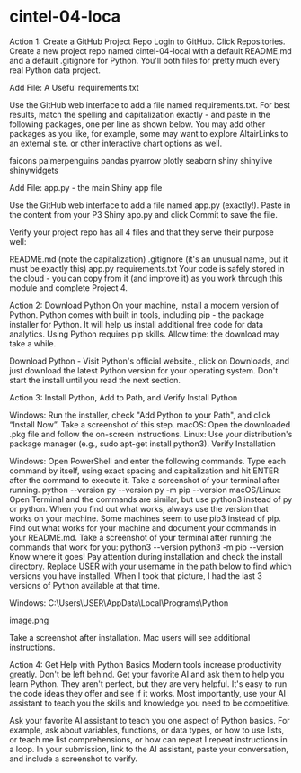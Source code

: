 # cintel-04-loca

Action 1: Create a GitHub Project Repo
Login to GitHub. Click Repositories. Create a new project repo named cintel-04-local with a default README.md and a default .gitignore for Python. You'll both files for pretty much every real Python data project. 

Add File: A Useful requirements.txt

Use the GitHub web interface to add a file named requirements.txt. For best results, match the spelling and capitalization exactly - and paste in the following packages, one per line as shown below. You may add other packages as you like, for example, some may want to explore AltairLinks to an external site. or other interactive chart options as well. 

 

faicons
palmerpenguins
pandas
pyarrow
plotly
seaborn
shiny
shinylive
shinywidgets
 

Add File: app.py - the main Shiny app file

Use the GitHub web interface to add a file named app.py (exactly!). Paste in the content from your P3 Shiny app.py and click Commit to save the file. 

Verify your project repo has all 4 files and that they serve their purpose well:

README.md (note the capitalization)
.gitignore (it's an unusual name, but it must be exactly this)
app.py
requirements.txt
Your code is safely stored in the cloud - you can copy from it (and improve it) as you work through this module and complete Project 4. 

 

 

Action 2: Download Python
On your machine, install a modern version of Python. Python comes with built in tools, including pip - the package installer for Python. It will help us install additional free code for data analytics. Using Python requires pip skills. Allow time: the download may take a while. 

Download Python - Visit Python's official website., click on Downloads, and just download the latest Python version for your operating system. Don't start the install until you read the next section. 

 

Action 3: Install Python, Add to Path, and Verify
Install Python

Windows: Run the installer, check "Add Python to your Path", and click “Install Now”. Take a screenshot of this step.
macOS: Open the downloaded .pkg file and follow the on-screen instructions.
Linux: Use your distribution's package manager (e.g., sudo apt-get install python3).
Verify Installation

Windows: Open PowerShell and enter the following commands. Type each command by itself, using exact spacing and capitalization and hit ENTER after the command to execute it. Take a screenshot of your terminal after running.
python --version
py --version
py -m pip --version
macOS/Linux: Open Terminal and the commands are similar, but use python3 instead of py or python. When you find out what works, always use the version that works on your machine.  Some machines seem to use pip3 instead of pip. Find out what works for your machine and document your commands in your README.md. Take a screenshot of your terminal after running the commands that work for you:
python3 --version
python3 -m pip --version
Know where it goes!  Pay attention during installation and check the install directory. Replace USER with your username in the path below to find which versions you have installed. When I took that picture, I had the last 3 versions of Python available at that time. 

Windows: C:\Users\USER\AppData\Local\Programs\Python

image.png

Take a screenshot after installation. Mac users will see additional instructions. 

Action 4: Get Help with Python Basics
Modern tools increase productivity greatly. Don't be left behind. Get your favorite AI and ask them to help you learn Python. They aren't perfect, but they are very helpful. It's easy to run the code ideas they offer and see if it works. Most importantly, use your AI assistant to teach you the skills and knowledge you need to be competitive. 

Ask your favorite AI assistant to teach you one aspect of Python basics. For example, ask about variables, functions, or data types, or how to use lists, or teach me list comprehensions, or how can repeat I repeat instructions in a loop. In your submission, link to the AI assistant, paste your conversation, and include a screenshot to verify. 

